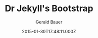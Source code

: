 ---
title: Dr Jekyll's Bootstrap
github: https://github.com/henrythemes/jekyll-bootstrap-theme
demo: https://henrythemes.github.io/jekyll-bootstrap-theme/
author: Gerald Bauer
ssg:
  - Jekyll
cms:
  - No Cms
date: 2015-01-30T17:48:11.000Z
github_branch: master
description: jekyll starter theme w/ bootstrap (sass version)
stale: false
---